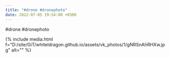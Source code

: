 ```yaml
---
title: "#drone #dronephoto"
date: 2022-07-05 19:54:00 +0300
---
```


#drone #dronephoto

{% include media.html f="D:/site/GiT/whiteldragon.github.io/assets/vk_photos/1/gNRSnAhRHXw.jpg" alt="" %}
